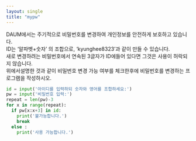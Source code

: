```yaml
---
layout: single
title: "mypw"
---
```

DAUM에서는 주기적으로 비밀번호를 변경하여 개인정보를 안전하게 보호하고 있습니다.  
ID는 ‘알파벳+숫자’ 의 조합으로, ‘kyunghee8323’과 같이 만들 수 있습니다.   
새로 변경하려는 비밀번호에서 연속된 3글자가 ID에들어 있다면 그것은 사용이 허락되지 않습니다.   
위에서설명한 것과 같이 비밀번호 변경 가능 여부를 체크한후에 비밀번호를 변경하는 프로그램을 작성하시오.  


~~~python
id = input('아이디를 입력하되 숫자와 영어를 조합하세요:')
pw = input('비밀번호 입력:')
repeat = len(pw)-3
for x in range(repeat):
  if pw[x:x+3] in id:
    print('불가능합니다.')
    break
  else :
    print('사용 가능합니다.')
~~~
